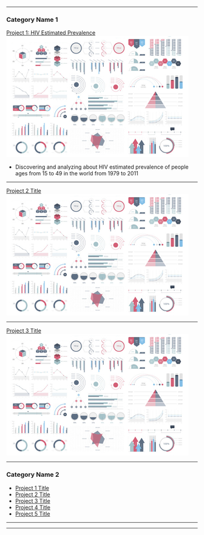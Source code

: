 

---

### Category Name 1 

[Project 1: HIV Estimated Prevalence](https://github.com/minuptt/HIV_Estimated_Prevalence)
<img src="images/dummy_thumbnail.jpg?raw=true"/>
* Discovering and analyzing about HIV estimated prevalence of people ages from 15 to 49 in the world from 1979 to 2011
---
[Project 2 Title](/pdf/sample_presentation.pdf)
<img src="images/dummy_thumbnail.jpg?raw=true"/>

---
[Project 3 Title](http://example.com/)
<img src="images/dummy_thumbnail.jpg?raw=true"/>

---

### Category Name 2

- [Project 1 Title](http://example.com/)
- [Project 2 Title](http://example.com/)
- [Project 3 Title](http://example.com/)
- [Project 4 Title](http://example.com/)
- [Project 5 Title](http://example.com/)

---




---

